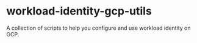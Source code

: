 # workload-identity-gcp-utils

A collection of scripts to help you configure and use workload identity on GCP.

